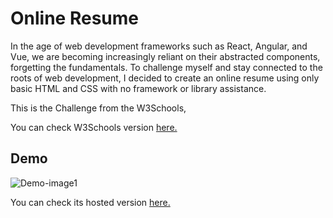 
# Online Resume

In the age of web development frameworks such as React, Angular, and Vue, we are becoming increasingly reliant on their abstracted components, forgetting the fundamentals. To challenge myself and stay connected to the roots of web development, I decided to create an online resume using only basic HTML and CSS with no framework or library assistance.

This is the Challenge from the W3Schools,

You can check W3Schools version [here.](https://www.w3schools.com/howto/tryw3css_templates_cv.htm)





## Demo 

![Demo-image1](https://imgur.com/zHx7lWr.png)

You can check its hosted version [here.](https://mohitsinghchauhan.github.io/Online-resume/)

